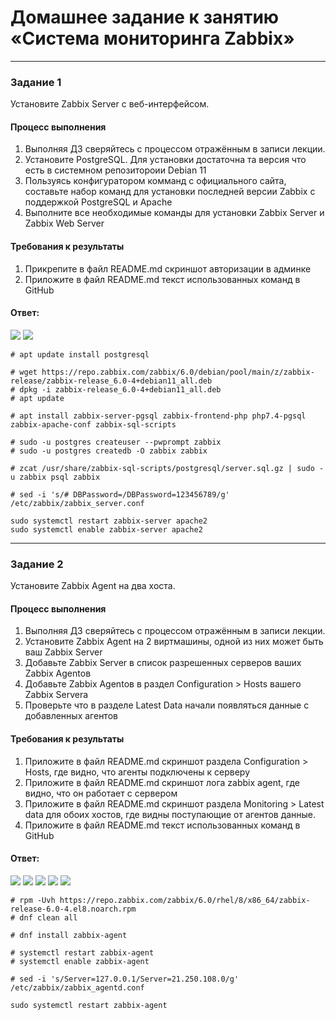 # Домашнее задание к занятию «Система мониторинга Zabbix»

---

### Задание 1 

Установите Zabbix Server с веб-интерфейсом.

#### Процесс выполнения
1. Выполняя ДЗ сверяйтесь с процессом отражённым в записи лекции.
2. Установите PostgreSQL. Для установки достаточна та версия что есть в системном репозитороии Debian 11
3. Пользуясь конфигуратором комманд с официального сайта, составьте набор команд для установки последней версии Zabbix с поддержкой PostgreSQL и Apache
4. Выполните все необходимые команды для установки Zabbix Server и Zabbix Web Server

#### Требования к результаты 
1. Прикрепите в файл README.md скриншот авторизации в админке
2. Приложите в файл README.md текст использованных команд в GitHub

#### Ответ:

![](https://github.com/qqb8/hw-netology/blob/main/9.2.%20screen11.png)
![](https://github.com/qqb8/hw-netology/blob/main/9.2.%20screen12.png)

```
# apt update install postgresql

# wget https://repo.zabbix.com/zabbix/6.0/debian/pool/main/z/zabbix-release/zabbix-release_6.0-4+debian11_all.deb
# dpkg -i zabbix-release_6.0-4+debian11_all.deb
# apt update 

# apt install zabbix-server-pgsql zabbix-frontend-php php7.4-pgsql zabbix-apache-conf zabbix-sql-scripts

# sudo -u postgres createuser --pwprompt zabbix
# sudo -u postgres createdb -O zabbix zabbix 

# zcat /usr/share/zabbix-sql-scripts/postgresql/server.sql.gz | sudo -u zabbix psql zabbix 

# sed -i 's/# DBPassword=/DBPassword=123456789/g' /etc/zabbix/zabbix_server.conf

sudo systemctl restart zabbix-server apache2
sudo systemctl enable zabbix-server apache2
```

---

### Задание 2 

Установите Zabbix Agent на два хоста.

#### Процесс выполнения
1. Выполняя ДЗ сверяйтесь с процессом отражённым в записи лекции.
2. Установите Zabbix Agent на 2 виртмашины, одной из них может быть ваш Zabbix Server
3. Добавьте Zabbix Server в список разрешенных серверов ваших Zabbix Agentов
4. Добавьте Zabbix Agentов в раздел Configuration > Hosts вашего Zabbix Servera
5. Проверьте что в разделе Latest Data начали появляться данные с добавленных агентов

#### Требования к результаты 
1. Приложите в файл README.md скриншот раздела Configuration > Hosts, где видно, что агенты подключены к серверу
2. Приложите в файл README.md скриншот лога zabbix agent, где видно, что он работает с сервером
3. Приложите в файл README.md скриншот раздела Monitoring > Latest data для обоих хостов, где видны поступающие от агентов данные.
4. Приложите в файл README.md текст использованных команд в GitHub

#### Ответ:

![](https://github.com/qqb8/hw-netology/blob/main/9.2.%20screen21.png)
![](https://github.com/qqb8/hw-netology/blob/main/9.2.%20screen22.png)
![](https://github.com/qqb8/hw-netology/blob/main/9.2.%20screen23.png)
![](https://github.com/qqb8/hw-netology/blob/main/9.2.%20screen24.png)
![](https://github.com/qqb8/hw-netology/blob/main/9.2.%20screen25.png)

```
# rpm -Uvh https://repo.zabbix.com/zabbix/6.0/rhel/8/x86_64/zabbix-release-6.0-4.el8.noarch.rpm
# dnf clean all 

# dnf install zabbix-agent 

# systemctl restart zabbix-agent
# systemctl enable zabbix-agent 

# sed -i 's/Server=127.0.0.1/Server=21.250.108.0/g' /etc/zabbix/zabbix_agentd.conf

sudo systemctl restart zabbix-agent
```



